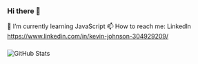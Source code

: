 ### Hi there 👋  
🌱 I’m currently learning JavaScript 
📫 How to reach me: Linkedln https://www.linkedin.com/in/kevin-johnson-304929209/
###

<!--
**Kevin29Johnson/Kevin29Johnson** is a ✨ _special_ ✨ repository because its `README.md` (this file) appears on your GitHub profile.

Here are some ideas to get you started:

- 🔭 I’m currently working on ...
- 🌱 I’m currently learning JavaScript
- 👯 I’m looking to collaborate on ...
- 🤔 I’m looking for help with ...
- 💬 Ask me about ...
- 📫 How to reach me: Linkedln https://www.linkedin.com/in/kevin-johnson-304929209/
- 😄 Pronouns: ...
- ⚡ Fun fact: ...
-->
 ![GitHub Stats](https://github-readme-stats.vercel.app/api?username=Kevin29Johnson&theme=tokyonight)
